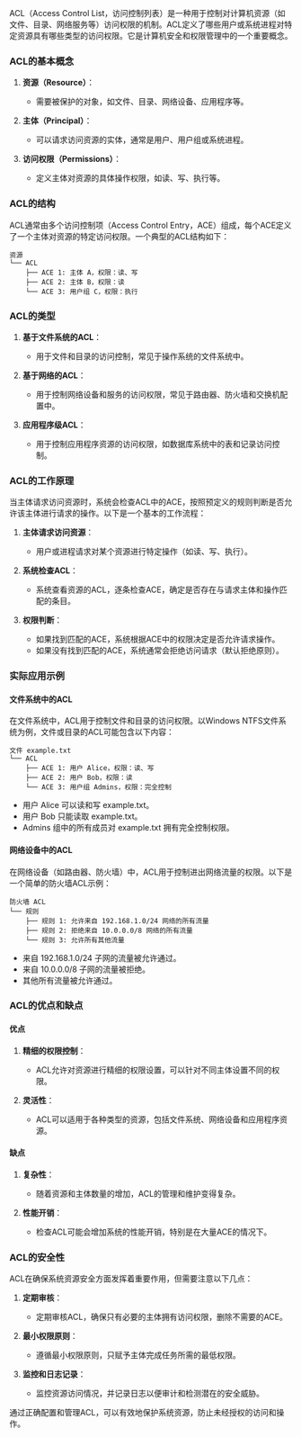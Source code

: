 ACL（Access Control List，访问控制列表）是一种用于控制对计算机资源（如文件、目录、网络服务等）访问权限的机制。ACL定义了哪些用户或系统进程对特定资源具有哪些类型的访问权限。它是计算机安全和权限管理中的一个重要概念。

### ACL的基本概念

1. **资源（Resource）**：
   - 需要被保护的对象，如文件、目录、网络设备、应用程序等。

2. **主体（Principal）**：
   - 可以请求访问资源的实体，通常是用户、用户组或系统进程。

3. **访问权限（Permissions）**：
   - 定义主体对资源的具体操作权限，如读、写、执行等。

### ACL的结构

ACL通常由多个访问控制项（Access Control Entry，ACE）组成，每个ACE定义了一个主体对资源的特定访问权限。一个典型的ACL结构如下：

```
资源
└── ACL
    ├── ACE 1: 主体 A，权限：读、写
    ├── ACE 2: 主体 B，权限：读
    └── ACE 3: 用户组 C，权限：执行
```

### ACL的类型

1. **基于文件系统的ACL**：
   - 用于文件和目录的访问控制，常见于操作系统的文件系统中。

2. **基于网络的ACL**：
   - 用于控制网络设备和服务的访问权限，常见于路由器、防火墙和交换机配置中。

3. **应用程序级ACL**：
   - 用于控制应用程序资源的访问权限，如数据库系统中的表和记录访问控制。

### ACL的工作原理

当主体请求访问资源时，系统会检查ACL中的ACE，按照预定义的规则判断是否允许该主体进行请求的操作。以下是一个基本的工作流程：

1. **主体请求访问资源**：
   - 用户或进程请求对某个资源进行特定操作（如读、写、执行）。

2. **系统检查ACL**：
   - 系统查看资源的ACL，逐条检查ACE，确定是否存在与请求主体和操作匹配的条目。

3. **权限判断**：
   - 如果找到匹配的ACE，系统根据ACE中的权限决定是否允许请求操作。
   - 如果没有找到匹配的ACE，系统通常会拒绝访问请求（默认拒绝原则）。

### 实际应用示例

#### 文件系统中的ACL

在文件系统中，ACL用于控制文件和目录的访问权限。以Windows NTFS文件系统为例，文件或目录的ACL可能包含以下内容：

```
文件 example.txt
└── ACL
    ├── ACE 1: 用户 Alice，权限：读、写
    ├── ACE 2: 用户 Bob，权限：读
    └── ACE 3: 用户组 Admins，权限：完全控制
```

- 用户 Alice 可以读和写 example.txt。
- 用户 Bob 只能读取 example.txt。
- Admins 组中的所有成员对 example.txt 拥有完全控制权限。

#### 网络设备中的ACL

在网络设备（如路由器、防火墙）中，ACL用于控制进出网络流量的权限。以下是一个简单的防火墙ACL示例：

```
防火墙 ACL
└── 规则
    ├── 规则 1: 允许来自 192.168.1.0/24 网络的所有流量
    ├── 规则 2: 拒绝来自 10.0.0.0/8 网络的所有流量
    └── 规则 3: 允许所有其他流量
```

- 来自 192.168.1.0/24 子网的流量被允许通过。
- 来自 10.0.0.0/8 子网的流量被拒绝。
- 其他所有流量被允许通过。

### ACL的优点和缺点

#### 优点

1. **精细的权限控制**：
   - ACL允许对资源进行精细的权限设置，可以针对不同主体设置不同的权限。

2. **灵活性**：
   - ACL可以适用于各种类型的资源，包括文件系统、网络设备和应用程序资源。

#### 缺点

1. **复杂性**：
   - 随着资源和主体数量的增加，ACL的管理和维护变得复杂。

2. **性能开销**：
   - 检查ACL可能会增加系统的性能开销，特别是在大量ACE的情况下。

### ACL的安全性

ACL在确保系统资源安全方面发挥着重要作用，但需要注意以下几点：

1. **定期审核**：
   - 定期审核ACL，确保只有必要的主体拥有访问权限，删除不需要的ACE。

2. **最小权限原则**：
   - 遵循最小权限原则，只赋予主体完成任务所需的最低权限。

3. **监控和日志记录**：
   - 监控资源访问情况，并记录日志以便审计和检测潜在的安全威胁。

通过正确配置和管理ACL，可以有效地保护系统资源，防止未经授权的访问和操作。